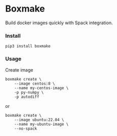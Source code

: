 # Boxmake

Build docker images quickly with Spack integration.

### Install
```
pip3 install boxmake
```

### Usage

Create image

```
boxmake create \
	--image centos:8 \
	--name my-centos-image \
	-p py-numpy \
	-p autodiff
```
or
```
boxmake create \
	--image ubuntu:22.04 \
	--name my-ubuntu-image \
	--no-spack
```

